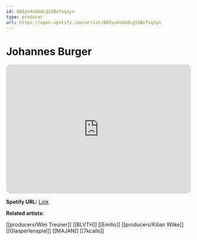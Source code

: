 ```yaml
---
id: 6N5yvXobbdLq1SBo7sqJyn
type: producer
url: https://open.spotify.com/artist/6N5yvXobbdLq1SBo7sqJyn
---
```

# Johannes Burger

<iframe style="border-radius:12px" src="https://open.spotify.com/embed/artist/6N5yvXobbdLq1SBo7sqJyn" width="100%" height="352" frameBorder="0" allowfullscreen="" allow="autoplay; clipboard-write; encrypted-media; fullscreen; picture-in-picture" loading="lazy"></iframe>

**Spotify URL:** [Link](https://open.spotify.com/artist/6N5yvXobbdLq1SBo7sqJyn)

**Related artists:**

[[producers/Wim Treuner]]
[[BLVTH]]
[[Emilio]]
[[producers/Kilian Wilke]]
[[Glasperlenspiel]]
[[MAJAN]]
[[7kcalls]]
